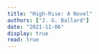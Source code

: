 ```yaml
---
title: "High-Rise: A Novel"
authors: ["J. G. Ballard"]
date: "2021-11-06"
display: true
read: true
---
```


